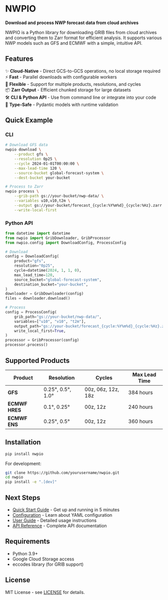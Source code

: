 # NWPIO

**Download and process NWP forecast data from cloud archives**

NWPIO is a Python library for downloading GRIB files from cloud archives and converting them to Zarr format for efficient analysis. It supports various NWP models such as GFS and ECMWF with a simple, intuitive API.

## Features

✨ **Cloud-Native** - Direct GCS-to-GCS operations, no local storage required  
⚡ **Fast** - Parallel downloads with configurable workers  
🎯 **Flexible** - Support for multiple products, resolutions, and cycles  
📦 **Zarr Output** - Efficient chunked storage for large datasets  
🛠️ **CLI & Python API** - Use from command line or integrate into your code  
🔧 **Type-Safe** - Pydantic models with runtime validation  

## Quick Example

### CLI

```bash
# Download GFS data
nwpio download \
    --product gfs \
    --resolution 0p25 \
    --cycle 2024-01-01T00:00:00 \
    --max-lead-time 120 \
    --source-bucket global-forecast-system \
    --dest-bucket your-bucket

# Process to Zarr
nwpio process \
    --grib-path gs://your-bucket/nwp-data/ \
    --variables u10,v10,t2m \
    --output gs://your-bucket/forecast_{cycle:%Y%m%d}_{cycle:%Hz}.zarr \
    --write-local-first
```

### Python API

```python
from datetime import datetime
from nwpio import GribDownloader, GribProcessor
from nwpio.config import DownloadConfig, ProcessConfig

# Download
config = DownloadConfig(
    product="gfs",
    resolution="0p25",
    cycle=datetime(2024, 1, 1, 0),
    max_lead_time=120,
    source_bucket="global-forecast-system",
    destination_bucket="your-bucket",
)
downloader = GribDownloader(config)
files = downloader.download()

# Process
config = ProcessConfig(
    grib_path="gs://your-bucket/nwp-data/",
    variables=["u10", "v10", "t2m"],
    output_path="gs://your-bucket/forecast_{cycle:%Y%m%d}_{cycle:%Hz}.zarr",
    write_local_first=True,
)
processor = GribProcessor(config)
processor.process()
```

## Supported Products

| Product | Resolution | Cycles | Max Lead Time |
|---------|-----------|--------|---------------|
| **GFS** | 0.25°, 0.5°, 1.0° | 00z, 06z, 12z, 18z | 384 hours |
| **ECMWF HRES** | 0.1°, 0.25° | 00z, 12z | 240 hours |
| **ECMWF ENS** | 0.25°, 0.5° | 00z, 12z | 360 hours |

## Installation

```bash
pip install nwpio
```

For development:

```bash
git clone https://github.com/yourusername/nwpio.git
cd nwpio
pip install -e ".[dev]"
```

## Next Steps

- [Quick Start Guide](getting-started/quickstart.md) - Get up and running in 5 minutes
- [Configuration](getting-started/configuration.md) - Learn about YAML configuration
- [User Guide](guide/downloading.md) - Detailed usage instructions
- [API Reference](api/overview.md) - Complete API documentation

## Requirements

- Python 3.9+
- Google Cloud Storage access
- eccodes library (for GRIB support)

## License

MIT License - see [LICENSE](about/license.md) for details.
